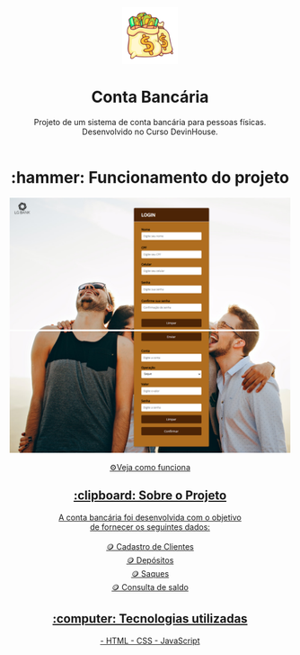 <div align="center">
 <img  width="100px" src="/png.png" alt="logo" ><h1 align="center" font-size="20px">Conta Bancária</h1>
</div>



<div align="center" >
   Projeto de um sistema de conta bancária para pessoas físicas. <br> Desenvolvido no Curso DevinHouse.
</div>
<br>

<h1 align="center" > :hammer: Funcionamento do projeto </h1>

<p align="center" >
<img  width="500px" src="./func1.png" alt="modelo" > <br>
<img  width="500px" src="./func2.png" alt="modelo" >
</p>


<div align="center">
<a href="https://lorenagrazy.github.io/M01S04_DevinAudaces_ProjetoContaBancaria">⚙️Veja como funciona</
<div/>  
  
<br>


<h2 align="center"> :clipboard: Sobre o Projeto</h2>
  
   
<div align="center">
A conta bancária foi desenvolvida com o objetivo <br> de fornecer os seguintes dados:<br>
<br>
🪙 Cadastro de Clientes 
   <br>
🪙 Depósitos 
   <br>
🪙 Saques
   <br>
🪙 Consulta de saldo
</div>

<h2 align="center"> :computer: Tecnologias utilizadas </h2>
<div align="center">
- HTML
- CSS
- JavaScript

</div>
